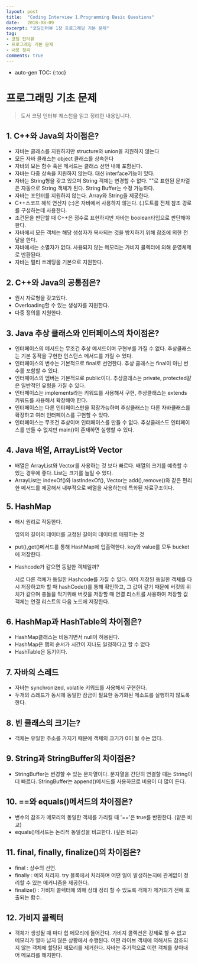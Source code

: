 ```yaml
---
layout: post
title:  "Coding Interview 1.Programming Basic Questions"
date:   2018-08-09
excerpt: "코딩인터뷰 1장 프로그래밍 기본 문제"
tag:
- 코딩 인터뷰
- 프로그래밍 기본 문제
- 내용 정리
comments: true
---
```

* auto-gen TOC:
{:toc}

# 프로그래밍 기초 문제

> 도서 코딩 인터뷰 퀘스천을 읽고 정리한 내용입니다.

## 1. C++와 Java의 차이점은?

- 자바는 클래스를 지원하지만 structure와 union을 지원하지 않는다
- 모든 자바 클래스는 object 클래스를 상속한다
- 자바의 모든 함수 혹은 메서드는 클래스 선언 내에 포함된다.
- 자바는 다중 상속을 지원하지 않는다. 대신 interface기능이 있다.
- 자바는 String형을 갖고 있으며 String 객체는 변경할 수 없다. ""로 표현된 문자열은 자동으로 String 객체가 된다. String Buffer는 수정 가능하다.
- 자바는 포인터를 지원하지 않는다. Array와 String을 제공한다.
- C++스코프 해석 연산자 (::)은 자바에서 사용하지 않는다. (.)도트를 전체 참조 경로를 구성하는데 사용한다.
- 조건문을 판단할 때 C++은 정수로 표현하지만 자바는 boolean타입으로 판단해야 한다.
- 자바에서 모든 객체는 해당 생성자가 복사되는 것을 방지하기 위해 참조에 의한 전달을 한다.
- 자바에서는 소멸자가 없다. 사용되지 않는 메모리는 가비지 콜렉터에 의해 운영체제로 반환된다.
- 자바는 멀티 쓰레딩을 기본으로 지원한다.

## 2. C++와 Java의 공통점은?

- 원시 자료형을 갖고있다.
- Overloading할 수 있는 생성자를 지원한다.
- 다중 정의를 지원한다.

## 3.  Java 추상 클래스와 인터페이스의 차이점은?

- 인터페이스의 메서드는 무조건 추상 메서드이며 구현부를 가질 수 없다. 추상클래스는 기본 동작을 구현한 인스턴스 메서드를 가질 수 있다.
- 인터페이스의 변수는 기본적으로 final로 선언한다. 추상 클래스는 final이 아닌 변수를 포함할 수 있다.
- 인터페이스의 멤버는 기본적으로 public이다. 추상클래스는 private, protected같은 일반적인 유형을 가질 수 있다.
- 인터페이스는 implements라는 키워드를 사용해서 구현, 추상클래스는 extends 키워드를 사용해서 확장해야 한다.
- 인터페이스는 다른 인터페이스만을 확장가능하며 추상클래스는 다른 자바클래스를 확장하고 여러 인터페이스를 구현할 수 있다.
- 인터페이스는 무조건 추상이며 인터페이스를 만들 수 없다. 추상클래스도 인터페이스를 만들 수 없지만 main()이 존재하면 실행할 수 있다.

## 4. Java 배열, ArrayList와 Vector

- 배열은 ArrayList와 Vector를 사용하는 것 보다 빠르다. 배열의 크기를 예측할 수 있는 경우에 좋다. List는 크기를 늘일 수 있다.
- ArrayList는 indexOf()와 lastIndexOf(), Vector는 add(),remove()와 같은 편리한 메서드를 제공해서 내부적으로 배열을 사용하는데 특화된 자료구조이다.

## 5. HashMap

- 해시 원리로 작동한다.

  임의의 길이의 데이터를 고정된 길이의 데이터로 매핑하는 것

- put(),get()메서드를 통해 HashMap에 입출력한다. key와 value를 모두 bucket에 저장한다.
- Hashcode가 같으면 동일한 객체일까?

  서로 다른 객체가 동일한 Hashcode를 가질 수 있다. 이미 저장된 동일한 객체를 다시 저장하고자 할 때 hashCode()를 통해 확인하고, 그 값이 같기 때문에 버킷의 위치가 같으며 충돌을 막기위해 버킷을 저장할 때 연결 리스트를 사용하여 저장할 값 객체는 연결 리스트의 다음 노드에 저장한다.

## 6. HashMap과 HashTable의 차이점은?

- HashMap클래스는 비동기면서 null이 허용된다.
- HashMap은 맵의 순서가 시간이 지나도 일정하다고 할 수 없다
- HashTable은 동기이다.

## 7. 자바의 스레드

- 자바는 synchronized, volatile 키워드를 사용해서 구현한다.
- 두개의 스레드가 동시에 동일한 잠금이 필요한 동기화된 메소드를 실행하지 않도록 한다.

## 8. 빈 클래스의 크기는?

- 객체는 유일한 주소를 가지기 때문에 객체의 크기가 0이 될 수는 없다.

## 9. String과 StringBuffer의 차이점은?

- StringBuffer는 변경할 수 있는 문자열이다. 문자열을 간단히 연결할 때는 String이 더 빠르다. StringBuffer는 append()메서드를 사용하므로 비용이 더 많이 든다.

## 10. ==와 equals()메서드의 차이점은?

- 변수의 참조가 메모리의 동일한 객체를 가리킬 때 '=='은 true를 반환한다. (얕은 비교)
- equals()메서드는 논리적 동일성을 비교한다. (깊은 비교)

## 11. final, finally, finalize()의 차이점은?

- final : 상수의 선언.
- finally : 예외 처리자. try 블록에서 처리하며 어떤 일이 발생하는지에 관계없이 정리할 수 있는 메커니즘을 제공한다.
- finalize() : 가비지 콜렉터에 의해 상태 정리 할 수 있도록 객체가 제거되기 전에 호출되는 함수.

## 12. 가비지 콜렉터

- 객체가 생성될 때 마다 힙 메모리에 들어간다. 가비지 콜렉션은 강제로 할 수 없고 메모리가 얼마 남지 않은 상황에서 수행된다. 어떤 라이브 객체에 의해서도 참조되지 않는 객체에 할당된 메모리를 제거한다. 자바는 주기적으로 이런 객체를 찾아내어 메모리를 해지한다.
